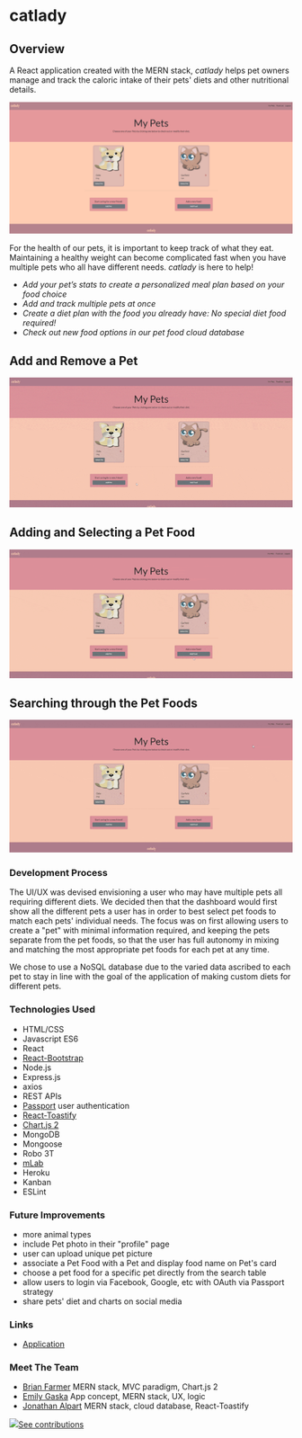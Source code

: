 # catlady

## Overview
A React application created with the MERN stack, *catlady* helps pet owners manage and track the caloric intake of their pets' diets and other nutritional details.

![catlady screenshot](scrnsht.png?raw=true)

For the health of our pets, it is important to keep track of what they eat. Maintaining a healthy weight can become complicated fast when you have multiple pets who all have different needs. *catlady* is here to help!
* *Add your pet’s stats to create a personalized meal plan based on your food choice*
* *Add and track multiple pets at once*
* *Create a diet plan with the food you already have: No special diet food required!*
* *Check out new food options in our pet food cloud database*

## Add and Remove a Pet
![add-remove-pet-demo](add-remove-demo.gif?raw=true)
## Adding and Selecting a Pet Food
![add-select-food-demo](add-select-food-demo.gif?raw=true)
## Searching through the Pet Foods
![foodlist-demo](foodlist-demo.gif?raw=true)

### Development Process

The UI/UX was devised envisioning a user who may have multiple pets all requiring different diets. We decided then that the dashboard would first show all the different pets a user has in order to best select pet foods to match each pets' individual needs. The focus was on first allowing users to create a "pet" with minimal information required, and keeping the pets separate from the pet foods, so that the user has full autonomy in mixing and matching the most appropriate pet foods for each pet at any time.

We chose to use a NoSQL database due to the varied data ascribed to each pet to stay in line with the goal of the application of making custom diets for different pets.

### Technologies Used
* HTML/CSS
* Javascript ES6
* React
* [React-Bootstrap](https://react-bootstrap.github.io/)
* Node.js
* Express.js
* axios
* REST APIs
* [Passport](https://www.npmjs.com/package/passport) user authentication
* [React-Toastify](https://www.npmjs.com/package/react-toastify)
* [Chart.js 2](https://www.npmjs.com/package/react-chartjs-2)
* MongoDB
* Mongoose
* Robo 3T
* [mLab](https://www.mlab.com/)
* Heroku
* Kanban
* ESLint

### Future Improvements
* more animal types
* include Pet photo in their "profile" page
* user can upload unique pet picture
* associate a Pet Food with a Pet and display food name on Pet's card
* choose a pet food for a specific pet directly from the search table
* allow users to login via Facebook, Google, etc with OAuth via Passport strategy
* share pets' diet and charts on social media

### Links
* [Application](https://whispering-harbor-09673.herokuapp.com/)

### Meet The Team
* [Brian Farmer](https://github.com/brianlfarmerllc) MERN stack, MVC paradigm, Chart.js 2
* [Emily Gaska](https://github.com/egaska) App concept, MERN stack, UX, logic
* [Jonathan Alpart](https://github.com/Jack-Aaron) MERN stack, cloud database, React-Toastify

<a href='https://github.com/Jack-Aaron/catlady/graphs/contributors'>![](https://contributors-img.web.app/image?repo=Jack-Aaron/catlady)See contributions</a>
